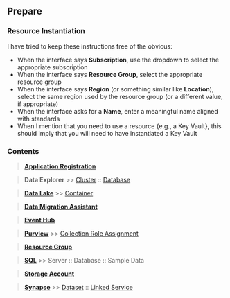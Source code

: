 ## Prepare

### Resource Instantiation

I have tried to keep these instructions free of the obvious:

* When the interface says **Subscription**, use the dropdown to select the appropriate subscription
* When the interface says **Resource Group**, select the appropriate resource group
* When the interface says **Region** (or something similar like **Location**), select the same region used by the resource group (or a different value, if appropriate)
* When the interface asks for a **Name**, enter a meaningful name aligned with standards
* When I mention that you need to use a resource {e.g., a Key Vault}, this should imply that you will need to have instantiated a Key Vault

### Contents

> [**Application Registration**](Prepare_ApplicationRegistration.md)

> **Data Explorer** >> [Cluster](Prepare_DataExplorer_Cluster.md) :: [Database](Prepare_DataExplorer_Database.md)

> [**Data Lake**](Prepare_DataLake.md) >> [Container](Prepare_DataLake_Container.md)

> [**Data Migration Assistant**](https://www.microsoft.com/en-us/download/details.aspx?id=53595)

> [**Event Hub**](Prepare_EventHub.md)

> [**Purview**](Prepare_Purview.md) >> [Collection Role Assignment](Prepare_Purview_CollectionRoleAssignment.md)

> [**Resource Group**](Prepare_ResourceGroup.md)

> [**SQL**](Prepare_SQL.md) >> Server :: Database :: Sample Data

> [**Storage Account**](Prepare_StorageAccount.md)

> [**Synapse**](Prepare_Synapse.md) >> [Dataset](Prepare_Synapse_Dataset.md) :: [Linked Service](PrepareResources_Synapse_LinkedService.md)
